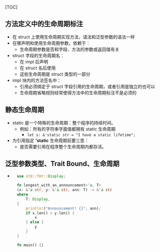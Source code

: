 
[TOC]

## 方法定义中的生命周期标注
- 在 struct 上使用生命周期实现方法，语法和泛型参数的语法一样
- 在哪声明和使用生命周期参数，依赖于：
  - 生命周期参数是否和字段、方法的参数或返回值有关
- struct 字段的生命周期名：
  - 在 impl 后声明
  - 在 struct 名后使用
  - 这些生命周期是 struct 类型的一部分
- impl 块内的方法签名中：
  - 引用必须绑定于 struct 字段引用的生命周期，或者引用是独立的也可以
  - 生命周期省略规则经常使得方法中的生命周期标注不是必须的

## 静态生命周期
- static 是一个特殊的生命周期：整个程序的持续时间。
  - 例如：所有的字符串字面值都拥有 static 生命周期
    - `let s: &'static str = "I have a static lifetime";  `
- 为引用指定 **'static** 生命周期前要三思：
  - 是否需要引用在程序整个生命周期内都存活。



## 泛型参数类型、Trait Bound、生命周期
- ```rust
    use std::fmt::Display;

    fn longest_with_an_announcement<'a, T>
    (x: &'a str, y: &'a str, ann: T) -> &'a str
    where 
        T: Display,
    {
        println!("Announcement! {}", ann);
        if x.len() > y.len() {
            x
        } else {
            y
        }
    }

    fn main() {}
  ```